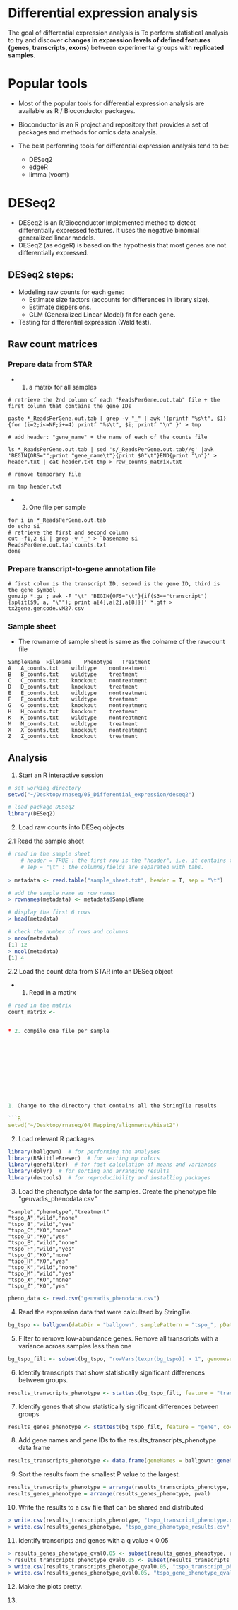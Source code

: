 Differential expression analysis
================================

The goal of differential expression analysis is To perform statistical analysis to try and discover **changes in expression levels of defined features (genes, transcripts, exons)** between experimental groups with **replicated samples**.

# Popular tools

* Most of the popular tools for differential expression analysis are available as R / Bioconductor packages.

* Bioconductor is an R project and repository that provides a set of packages and methods for omics data analysis.

* The best performing tools for differential expression analysis tend to be:

    * DESeq2
    * edgeR
    * limma (voom)

# DESeq2

* DESeq2 is an R/Bioconductor implemented method to detect differentially expressed features. It uses the negative binomial generalized linear models.
* DESeq2 (as edgeR) is based on the hypothesis that most genes are not differentially expressed.

## DESeq2 steps:
* Modeling raw counts for each gene:
    * Estimate size factors (accounts for differences in library size).
    * Estimate dispersions.
    * GLM (Generalized Linear Model) fit for each gene.
* Testing for differential expression (Wald test).

## Raw count matrices

### Prepare data from STAR

* 1. a matrix for all samples

```
# retrieve the 2nd column of each "ReadsPerGene.out.tab" file + the first column that contains the gene IDs

paste *_ReadsPerGene.out.tab | grep -v "_" | awk '{printf "%s\t", $1}{for (i=2;i<=NF;i+=4) printf "%s\t", $i; printf "\n" }' > tmp

# add header: "gene_name" + the name of each of the counts file

ls *_ReadsPerGene.out.tab | sed 's/_ReadsPerGene.out.tab//g' |awk 'BEGIN{ORS="";print "gene_name\t"}{print $0"\t"}END{print "\n"}' > header.txt | cat header.txt tmp > raw_counts_matrix.txt

# remove temporary file

rm tmp header.txt
```

* 2. One file per sample

```
for i in *_ReadsPerGene.out.tab
do echo $i
# retrieve the first and second column
cut -f1,2 $i | grep -v "_" > `basename $i ReadsPerGene.out.tab`counts.txt
done
```

### Prepare transcript-to-gene annotation file

```
# first colum is the transcript ID, second is the gene ID, third is the gene symbol
gunzip *.gz ; awk -F "\t" 'BEGIN{OFS="\t"}{if($3=="transcript"){split($9, a, "\""); print a[4],a[2],a[8]}}' *.gtf > tx2gene.gencode.vM27.csv
```

### Sample sheet

* The rowname of sample sheet is same as the colname of the rawcount file

```
SampleName	FileName	Phenotype	Treatment
A	A_counts.txt	wildtype	nontreatment
B	B_counts.txt	wildtype	treatment
C	C_counts.txt	knockout	nontreatment
D	D_counts.txt	knockout	treatment
E	E_counts.txt	wildtype	nontreatment
F	F_counts.txt	wildtype	treatment
G	G_counts.txt	knockout	nontreatment
H	H_counts.txt	knockout	treatment
K	K_counts.txt	wildtype	nontreatment
M	M_counts.txt	wildtype	treatment
X	X_counts.txt	knockout	nontreatment
Z	Z_counts.txt	knockout	treatment
```

## Analysis

1. Start an R interactive session

```R
# set working directory
setwd("~/Desktop/rnaseq/05_Differential_expression/deseq2")

# load package DESeq2
library(DESeq2)
```

2. Load raw counts into DESeq objects

2.1 Read the sample sheet

```R
# read in the sample sheet
    # header = TRUE : the first row is the "header", i.e. it contains the column names.
    # sep = "\t" : the columns/fields are separated with tabs.
    
> metadata <- read.table("sample_sheet.txt", header = T, sep = "\t")

# add the sample name as row names
> rownames(metadata) <- metadata$SampleName

# display the first 6 rows
> head(metadata)

# check the number of rows and columns
> nrow(metadata)
[1] 12
> ncol(metadata)
[1] 4
```

2.2 Load the count data from STAR into an DESeq object

* 1. Read in a matirx

```R
# read in the matrix
count_matrix <- 


* 2. compile one file per sample











1. Change to the directory that contains all the StringTie results

```R
setwd("~/Desktop/rnaseq/04_Mapping/alignments/hisat2")
```

2. Load relevant R packages.

```R
library(ballgown)  # for performing the analyses
library(RSkittleBrewer)  # for setting up colors
library(genefilter)  # for fast calculation of means and variances
library(dplyr)  # for sorting and arranging results
library(devtools)  # for reproducibility and installing packages
```

3. Load the phenotype data for the samples. Create the phenotype file "geuvadis_phenodata.csv"

```
"sample","phenotype","treatment"
"tspo_A","wild","none"
"tspo_B","wild","yes"
"tspo_C","KO","none"
"tspo_D","KO","yes"
"tspo_E","wild","none"
"tspo_F","wild","yes"
"tspo_G","KO","none"
"tspo_H","KO","yes"
"tspo_K","wild","none"
"tspo_M","wild","yes"
"tspo_X","KO","none"
"tspo_Z","KO","yes"
```

```R
pheno_data <- read.csv("geuvadis_phenodata.csv")
```

4. Read the expression data that were calcultaed by StringTie.

```R
bg_tspo <- ballgown(dataDir = "ballgown", samplePattern = "tspo_", pData = pheno_data)
```

5. Filter to remove low-abundance genes. Remove all transcripts with a variance across samples less than one

```R
bg_tspo_filt <- subset(bg_tspo, "rowVars(texpr(bg_tspo)) > 1", genomesubset = TRUE)
```

6. Identify transcripts that show statistically significant differences between groups.

```R
results_transcripts_phenotype <- stattest(bg_tspo_filt, feature = "transcript", covariate = "phenotype", adjustvars = c("treatment"), getFC = TRUE, meas = "FPKM")
```

7. Identify genes that show statistically significant differences between groups

```R
results_genes_phenotype <- stattest(bg_tspo_filt, feature = "gene", covariate = "phenotype", adjustvars = c("treatment"), getFC = TRUE, meas = "FPKM")
```

8. Add gene names and gene IDs to the results_transcripts_phenotype data frame

```R
results_transcripts_phenotype <- data.frame(geneNames = ballgown::geneNames(bg_tspo_filt), geneIDs = ballgown::geneIDs(bg_tspo_filt), results_transcripts_phenotype)
```

9. Sort the results from the smallest P value to the largest.

```R
results_transcripts_phenotype = arrange(results_transcripts_phenotype, pval)
results_genes_phenotype = arrange(results_genes_phenotype, pval)
```

10. Write the results to a csv file that can be shared and distributed

```R
> write.csv(results_transcripts_phenotype, "tspo_transcript_phenotype.csv", row.names = FALSE)
> write.csv(results_genes_phenotype, "tspo_gene_phenotype_results.csv", row.names = FALSE)
```

11. Identify transcripts and genes with a q value < 0.05

```R
> results_genes_phenotype_qval0.05 <- subset(results_genes_phenotype, results_genes_phenotype$qval < 0.05)
> results_transcripts_phenotype_qval0.05 <- subset(results_transcripts_phenotype, results_transcripts_phenotype$qval < 0.05)
> write.csv(results_transcripts_phenotype_qval0.05, "tspo_transcript_phenotype_qval0.05.csv", row.names = FALSE)
> write.csv(results_genes_phenotype_qval0.05, "tspo_gene_phenotype_qval0.05.csv", row.names = FALSE)
```

12. Make the plots pretty. 


14. 












